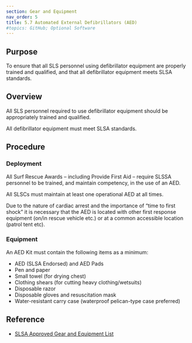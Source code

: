 ```yaml
---
section: Gear and Equipment
nav_order: 5
title: 5.7 Automated External Defibrillators (AED)
#topics: GitHub; Optional Software
---
```


## Purpose

To ensure that all SLS personnel using defibrillator equipment are properly trained and qualified, and that all defibrillator equipment meets SLSA standards.

## Overview

All SLS personnel required to use defibrillator equipment should be appropriately trained and qualified.

All defibrillator equipment must meet SLSA standards.

## Procedure

### Deployment

All Surf Rescue Awards – including Provide First Aid – require SLSSA personnel to be trained, and maintain competency, in the use of an AED.

All SLSCs must maintain at least one operational AED at all times.

Due to the nature of cardiac arrest and the importance of “time to first shock” it is necessary that the AED is located with other first response equipment (on/in rescue vehicle etc.) or at a common accessible location (patrol tent etc).

### Equipment

An AED Kit must contain the following items as a minimum:

- AED (SLSA Endorsed) and AED Pads
- Pen and paper
- Small towel (for drying chest)
- Clothing shears (for cutting heavy clothing/wetsuits)
- Disposable razor
- Disposable gloves and resuscitation mask
- Water-resistant carry case (waterproof pelican-type case preferred)

## Reference

- [SLSA Approved Gear and Equipment List](https://members.sls.com.au/members/document_library/1/media/12129)